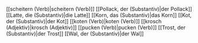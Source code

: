 [[scheitern (Verb)|scheitern (Verb)]]
[[Pollack, der (Substantiv)|der Pollack]]
[[Latte, die (Substantiv)|die Latte]]
[[Korn, das (Substantiv)|das Korn]]
[[Kot, der (Substantiv)|der Kot]]
[[koten (Verb)|koten (Verb)]]
[[krosch (Adjektiv)|krosch (Adjektiv)]]
[[pucken (Verb)|pucken (Verb)]]
[[Trost, der (Substantiv)|der Trost]]
[[Wal, der (Substantiv)|der Wal]]

